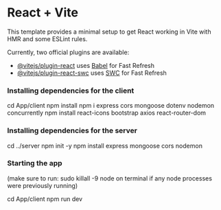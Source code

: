 # React + Vite

This template provides a minimal setup to get React working in Vite with HMR and some ESLint rules.

Currently, two official plugins are available:

- [@vitejs/plugin-react](https://github.com/vitejs/vite-plugin-react/blob/main/packages/plugin-react/README.md) uses [Babel](https://babeljs.io/) for Fast Refresh
- [@vitejs/plugin-react-swc](https://github.com/vitejs/vite-plugin-react-swc) uses [SWC](https://swc.rs/) for Fast Refresh

### Installing dependencies for the client
cd App/client
npm install
npm i express cors mongoose dotenv nodemon concurrently 
npm install react-icons bootstrap axios react-router-dom 

### Installing dependencies for the server
cd ../server
npm init -y
npm install express mongoose cors nodemon

### Starting the app
(make sure to run: 
    sudo killall -9 node on terminal 
if any node processes were previously running)

cd App/client
npm run dev
